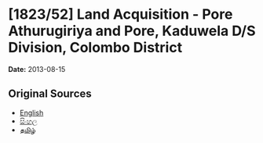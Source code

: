 # [1823/52] Land Acquisition - Pore Athurugiriya and Pore, Kaduwela D/S Division, Colombo District

**Date:** 2013-08-15

## Original Sources

- [English](https://documents.gov.lk/view/extra-gazettes/2013/8/1823-52_E.pdf)
- [සිංහල](https://documents.gov.lk/view/extra-gazettes/2013/8/1823-52_S.pdf)
- [தமிழ்](https://documents.gov.lk/view/extra-gazettes/2013/8/1823-52_T.pdf)
